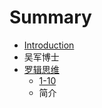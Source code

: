 # Summary

* [Introduction](README.md)
* 吴军博士
* [罗辑思维](luo_ji_si_wei.md)
   * [1-10](1-10.md)
   * 简介

